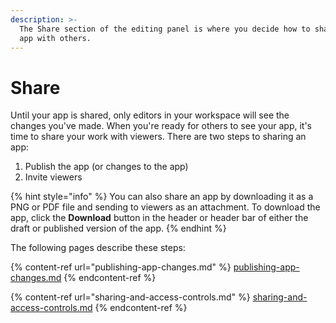 ```yaml
---
description: >-
  The Share section of the editing panel is where you decide how to share your
  app with others.
---
```


# Share

Until your app is shared, only editors in your workspace will see the changes you've made. When you're ready for others to see your app, it's time to share your work with viewers. There are two steps to sharing an app:

1. Publish the app (or changes to the app)
2. Invite viewers

{% hint style="info" %}
You can also share an app by downloading it as a PNG or PDF file and sending to viewers as an attachment. To download the app, click the **Download** button in the header or header bar of either the draft or published version of the app.&#x20;
{% endhint %}

&#x20;The following pages describe these steps:

{% content-ref url="publishing-app-changes.md" %}
[publishing-app-changes.md](publishing-app-changes.md)
{% endcontent-ref %}

{% content-ref url="sharing-and-access-controls.md" %}
[sharing-and-access-controls.md](sharing-and-access-controls.md)
{% endcontent-ref %}
